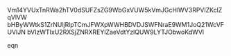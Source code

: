 Vm14YVUxTnRWa2hTV0dSUFZsZG9WbGxVUW5kVmJGcHlWV3RPVlZKclZqVlVW
bHByWWtkS1ZrNUljRlpTCmJFWXpWWHBDVDJSWFNraE9WM1JoQ21WcVFUVlJN
bVIzWTIxU2RXSjZNRXREYlZaeVdtYzlQUW9LYTJObwoKdWVl

eqn